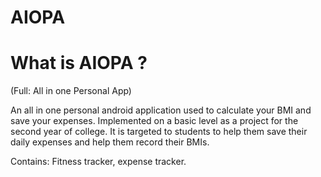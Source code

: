 # AIOPA
What is AIOPA ?
============== 
(Full: All in one Personal App)

An all in one personal android application used to calculate your BMI and save your expenses. Implemented on a basic level as a project for the second year of college. It is targeted to students to help them save their daily expenses and help them record their BMIs.

Contains: Fitness tracker, expense tracker.
<!--  https://guides.github.com/features/mastering-markdown/ -->
<!-- - [x] HEY
- [ ] HEYY

ACRA is used in 1.87% ([See AppBrain/stats](http://www.appbrain.com/stats/libraries/details/acra/acra)) of all apps on Google Play as of Feb 2019. That's over 48K **apps** using ACRA.

See [BasicSetup](http://github.com/ACRA/acra/wiki/BasicSetup) for a step-by-step installation and usage guide.

A crash reporting feature for android apps is native since Android 2.2 (FroYo) but only available through the official Android Market (and with limited data). ACRA is a great help for Android developers :

  * [developer configurable user interaction](http://github.com/ACRA/acra/wiki/AdvancedUsage#wiki-User_Interaction): silent reports, Toast notification, status bar notification or dialog
  * usable with ALL versions of Android supported by the official support libraries.
  * more [detailed crash reports](http://github.com/ACRA/acra/wiki/ReportContent) about the device running the app than what is displayed in the Android Market developer console error reports
  * you can [add your own variables content or debug traces](http://github.com/ACRA/acra/wiki/AdvancedUsage#wiki-Adding_your_own_variables_content_or_traces_in_crash_reports) to the reports
  * you can send [error reports even if the application doesn't crash](https://github.com/ACRA/acra/wiki/AdvancedUsage#sending-reports-for-caught-exceptions-or-for-unexpected-application-state-without-any-exception)
  * works for any application even if not delivered through Google PLay => great for devices/regions where the Google Play is not available, beta releases or for enterprise private apps
  * if there is no network coverage, reports are kept and sent on a later application restart
  * can be used with [your own self-hosted report receiver script](https://github.com/ACRA/acra/wiki/Report-Destinations)

ACRA's notification systems are clean. If a crash occurs, your application does not add user notifications over existing system's crash notifications or reporting features. By default, the "force close" dialog is not displayed anymore, to enable it set `alsoReportToAndroidFramework` to `true`.

The user is notified of an error only once, and you might enhance the perceived quality of your application by defining your own texts in the notifications/dialogs.

Please do not hesitate to open defects/enhancements requests in [the issue tracker](http://github.com/ACRA/acra/issues).

Latest version
===========================================

For the latest version and a complete changelog, please see the [Release page](https://github.com/ACRA/acra/releases).

For migrating from 4.x, please see our [Migration guide](http://github.com/ACRA/acra/wiki/Migrating) in the Wiki.

Backends
========
[Acralyzer](https://github.com/ACRA/acralyzer) is the official backend for report storage and analysis. It runs on CouchDB, for which free hosting solutions exist. It is feature complete, but currently unmaintained. Anybody picking this project up is very welcome.

[Acrarium](https://github.com/F43nd1r/Acrarium) is the recommended alternative, if you do not want to rely on an unmaintained project. Acrarium is in active development and has not reached stable phase yet.

[A lot of other solutions](https://github.com/ACRA/acra/wiki/Backends) have been provided by the community, just check which one you like most.

-->
